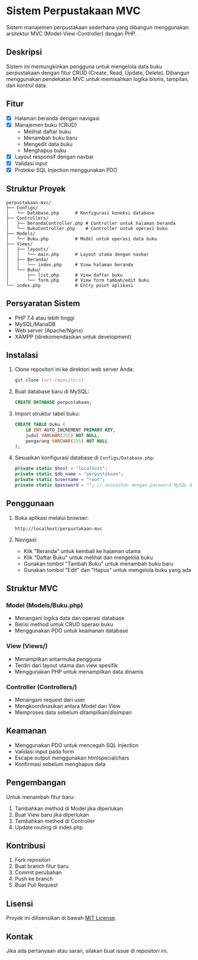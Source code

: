 # Sistem Perpustakaan MVC

Sistem manajemen perpustakaan sederhana yang dibangun menggunakan arsitektur MVC (Model-View-Controller) dengan PHP.

## Deskripsi

Sistem ini memungkinkan pengguna untuk mengelola data buku perpustakaan dengan fitur CRUD (Create, Read, Update, Delete). Dibangun menggunakan pendekatan MVC untuk memisahkan logika bisnis, tampilan, dan kontrol data.

## Fitur

- [x] Halaman beranda dengan navigasi
- [x] Manajemen buku (CRUD)
  - Melihat daftar buku
  - Menambah buku baru
  - Mengedit data buku
  - Menghapus buku
- [x] Layout responsif dengan navbar
- [x] Validasi input
- [x] Proteksi SQL Injection menggunakan PDO

## Struktur Proyek

```
perpustakaan-mvc/
├── Configs/
│   └── Database.php      # Konfigurasi koneksi database
├── Controllers/
│   ├── BerandaController.php # Controller untuk halaman beranda
│   └── BukuController.php    # Controller untuk operasi buku
├── Models/
│   └── Buku.php          # Model untuk operasi data buku
├── Views/
│   ├── layouts/
│   │   └── main.php      # Layout utama dengan navbar
│   ├── Beranda/
│   │   └── index.php     # View halaman beranda
│   └── Buku/
│       ├── list.php      # View daftar buku
│       └── form.php      # View form tambah/edit buku
└── index.php             # Entry point aplikasi
```

## Persyaratan Sistem

- PHP 7.4 atau lebih tinggi
- MySQL/MariaDB
- Web server (Apache/Nginx)
- XAMPP (direkomendasikan untuk development)

## Instalasi

1. Clone repositori ini ke direktori web server Anda:
   ```bash
   git clone [url-repositori]
   ```

2. Buat database baru di MySQL:
   ```sql
   CREATE DATABASE perpustakaan;
   ```

3. Import struktur tabel buku:
   ```sql
   CREATE TABLE buku (
       id INT AUTO_INCREMENT PRIMARY KEY,
       judul VARCHAR(255) NOT NULL,
       pengarang VARCHAR(255) NOT NULL
   );
   ```

4. Sesuaikan konfigurasi database di `Configs/Database.php`:
   ```php
   private static $host = "localhost";
   private static $db_name = "perpustakaan";
   private static $username = "root";
   private static $password = ""; // sesuaikan dengan password MySQL Anda
   ```

## Penggunaan

1. Buka aplikasi melalui browser:
   ```
   http://localhost/perpustakaan-mvc
   ```

2. Navigasi:
   - Klik "Beranda" untuk kembali ke halaman utama
   - Klik "Daftar Buku" untuk melihat dan mengelola buku
   - Gunakan tombol "Tambah Buku" untuk menambah buku baru
   - Gunakan tombol "Edit" dan "Hapus" untuk mengelola buku yang ada

## Struktur MVC

### Model (Models/Buku.php)
- Menangani logika data dan operasi database
- Berisi method untuk CRUD operasi buku
- Menggunakan PDO untuk keamanan database

### View (Views/)
- Menampilkan antarmuka pengguna
- Terdiri dari layout utama dan view spesifik
- Menggunakan PHP untuk menampilkan data dinamis

### Controller (Controllers/)
- Menangani request dari user
- Mengkoordinasikan antara Model dan View
- Memproses data sebelum ditampilkan/disimpan

## Keamanan

- Menggunakan PDO untuk mencegah SQL Injection
- Validasi input pada form
- Escape output menggunakan htmlspecialchars
- Konfirmasi sebelum menghapus data

## Pengembangan

Untuk menambah fitur baru:
1. Tambahkan method di Model jika diperlukan
2. Buat View baru jika diperlukan
3. Tambahkan method di Controller
4. Update routing di index.php

## Kontribusi

1. Fork repositori
2. Buat branch fitur baru
3. Commit perubahan
4. Push ke branch
5. Buat Pull Request

## Lisensi

Proyek ini dilisensikan di bawah [MIT License](LICENSE).

## Kontak

Jika ada pertanyaan atau saran, silakan buat issue di repositori ini. 